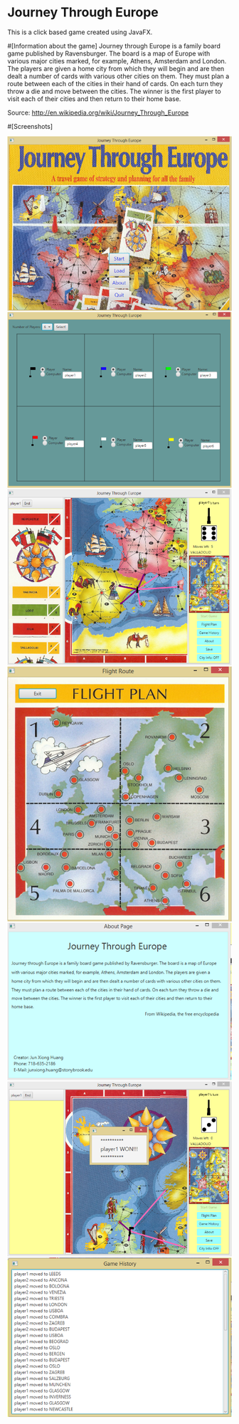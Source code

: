 Journey Through Europe
============================

This is a click based game created using JavaFX.

#[Information about the game]
Journey through Europe is a family board game published by Ravensburger. The board is a map of Europe with various major cities marked, for example, Athens, Amsterdam and London. The players are given a home city from which they will begin and are then dealt a number of cards with various other cities on them. They must plan a route between each of the cities in their hand of cards. On each turn they throw a die and move between the cities. The winner is the first player to visit each of their cities and then return to their home base.

Source: http://en.wikipedia.org/wiki/Journey_Through_Europe

#[Screenshots]

![ScreenShot](https://raw.githubusercontent.com/JunXHuang/JTE/master/src/Screenshots/StartGame.PNG)
![ScreenShot](https://raw.githubusercontent.com/JunXHuang/JTE/master/src/Screenshots/SelectPlayers.PNG)
![ScreenShot](https://raw.githubusercontent.com/JunXHuang/JTE/master/src/Screenshots/GamePlay.PNG)
![ScreenShot](https://raw.githubusercontent.com/JunXHuang/JTE/master/src/Screenshots/Flight.PNG)
![ScreenShot](https://raw.githubusercontent.com/JunXHuang/JTE/master/src/Screenshots/About.PNG)
![ScreenShot](https://raw.githubusercontent.com/JunXHuang/JTE/master/src/Screenshots/GameWon.PNG)
![ScreenShot](https://raw.githubusercontent.com/JunXHuang/JTE/master/src/Screenshots/GameHistory.PNG)
